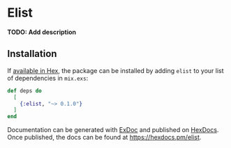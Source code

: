 # Elist

**TODO: Add description**

## Installation

If [available in Hex](https://hex.pm/docs/publish), the package can be installed
by adding `elist` to your list of dependencies in `mix.exs`:

```elixir
def deps do
  [
    {:elist, "~> 0.1.0"}
  ]
end
```

Documentation can be generated with [ExDoc](https://github.com/elixir-lang/ex_doc)
and published on [HexDocs](https://hexdocs.pm). Once published, the docs can
be found at <https://hexdocs.pm/elist>.

